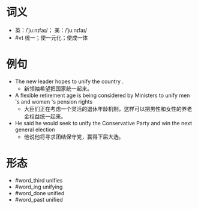 # 词义
- 英：/ˈjuːnɪfaɪ/； 美：/ˈjuːnɪfaɪ/
- #vt 统一；使一元化；使成一体
# 例句
- The new leader hopes to unify the country .
	- 新领袖希望把国家统一起来。
- A flexible retirement age is being considered by Ministers to unify men 's and women 's pension rights
	- 大臣们正在考虑一个灵活的退休年龄机制，这样可以把男性和女性的养老金权益统一起来。
- He said he would seek to unify the Conservative Party and win the next general election
	- 他说他将寻求团结保守党，赢得下届大选。
# 形态
- #word_third unifies
- #word_ing unifying
- #word_done unified
- #word_past unified
